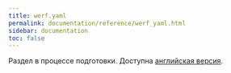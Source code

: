 ```yaml
---
title: werf.yaml
permalink: documentation/reference/werf_yaml.html
sidebar: documentation
toc: false
---
```


Раздел в процессе подготовки. Доступна [английская версия](https://werf.io/documentation/reference/werf_yaml.html).
